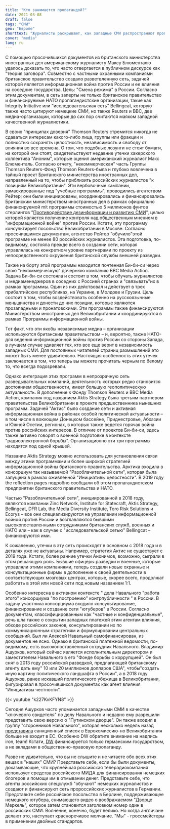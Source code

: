 ```yaml
---
title: "Кто занимается пропагандой?"
date: 2021-03-08
draft: false
tags: "СМИ"
geo: "Европе"
shorttext: "Журналисты раскрывают, как западные СМИ распространяют пропаганду и что происходит? Репортеры без границ не подают рекламу."
cover: "media"
lang: ru
---
```


С помощью просочившихся документов из британского министерства иностранных дел американскому журналисту Максу Блюменталю удалось доказать то, что часто отвергается в публичном дискурсе как "теория заговора". Совместно с частными охранными компаниями британское правительство создало разветвленную сеть, задачей которой является информационная война против России и ее влияния на соседние государства. Цель: "Смена режима" в России. Согласно этим документам, в сеть заперты не только британское правительство и финансируемые НАТО пропагандистские организации, такие как Integrity Initiative или "исследовательская сеть" Bellingcat, которую также часто цитируют немецкие СМИ, но также Reuters и BBC, две медиа-организации, которые до сих пор считаются маяком западной качественной журналистики.

В своих "принципах доверия" Thomson Reuters стремится никогда не сдаваться интересам какого-либо лица, группы или фракции и полностью сохранять целостность, независимость и свободу от влияния во все времена. О том, что подобные лозунги не стоят бумаги, на которой они стоят, свидетельствуют недавние утечки хакерского коллектива "Аноним", которые оценил американский журналист Макс Блюменталь. Согласно отчету, "некоммерческая" часть Группы Thomson Reuters-Фонд Thomson Reuters-была и глубоко вовлечена в тайный проект Британского министерства иностранных дел, направленный на то, чтобы приблизить российских журналистов "к позициям Великобритании". Эти вербовочные кампании, замаскированные под "учебные программы", проводились агентством Рейтер; они были инициированы, координировались и финансировались Британским министерством иностранных дел в рамках официально финансируемой mit программы стоимостью 5 миллионов фунтов стерлингов "[Противодействие дезинформации и развитию СМИ](https://devtracker.fcdo.gov.uk/projects/GB-GOV-52-CSSF-05-000006 "Counter Disinformation and Media Development")", целью которой является получение контроля над общественным мнением в "информационной войне" против России. Кстати, эту программу консультирует посольство Великобритании в Москве. Согласно просочившимся документам, агентство Рейтер "обучило"этой программе не менее 80 российских журналистов. Эта подготовка, по-видимому, состояла прежде всего в создании сети, которая управлялась на конкретном уровне партнерами по проекту из непосредственного окружения британской службы внешней разведки.

Также на борту этой программы находится почтенная Би-би-си через свою "некоммерческую" дочернюю компанию BBC Media Action. Задача Би-би-си состояла и состоит в том, чтобы обучать журналистов и медиаменеджеров в соседних с Россией странах и "связывать"их в рамках программы. Один из них действовал и действует в трех прибалтийских республиках, на Украине, в Молдове и Грузии. Цель состоит в том, чтобы воздействовать особенно на русскоязычные меньшинства и донести до них позиции, которые являются прозападными и пронатовскими. Эти программы также финансируются Министерством иностранных дел Великобритании и координируются в рамках Программы информационной войны.

Тот факт, что эти якобы независимые медиа – организации используются британским правительством – и, вероятно, также НАТО-для ведения информационной войны против России со стороны Запада, в лучшем случае удивляет тех, кто все еще верит в независимость западных СМИ. Для постоянных читателей страниц размышлений это может быть менее удивительно. Настоящая особенность этих утечек заключается в том, что теперь вы можете прочитать черным по белому то, что всегда подозревали.

Однако интеграция этих программ в непрозрачную сеть разведывательных компаний, деятельность которых редко становится достоянием общественности, имеет большую геополитическую актуальность. В дополнение к Фонду Thomson Reuters и BBC Media Action, компания под названием Aktis Strategy была третьим партнером правительства Великобритании в проекте предшественника нынешних программ. Задачей "Актис" было создание сети и активная информационная война в районах особой политической актуальности – в том числе в воюющем Донецком бассейне, Приднестровье, Абхазии и Южной Осетии, регионах, в которых также ведется горячая война против российских интересов. В отличие от проектов Би-би-си, здесь также активно говорят о военной подготовке в контексте "радиоэлектронной борьбы". Организационно эти три программы находятся под одной крышей.

Название Aktis Strategy можно использовать для установления связи между этими программами и более широкой стратегией информационной войны британского правительства. Арктика входила в консорциум так называемой "Разоблачительной сети", которая была запущена в рамках оживленной "Инициативы целостности". В 2019 году the reflection pages подробно сообщали об этом пропагандистском предприятии британского правительства и НАТО.

Частью "Разоблачительной сети", инициированной в 2018 году, являются компании Zinc Network, Institute for Statecraft, Aktis Strategy, Bellingcat, DFR Lab, the Media Diversity Institute, Toro Risk Solutions и Ecorys – все они специализируются на управлении информационной войной против России и возглавляются бывшими высокопоставленными сотрудниками британских служб, военных и НАТО или – как в случае с "исследовательской сетью" Bellingcat – финансируются ими.

К сожалению, утечки в эту сеть происходят в основном с 2018 года и в деталях уже не актуальны. Например, стратегия Актис не существует с 2019 года. Кстати, более ранние утечки Анонимов, возможно, сыграли в этом решающую роль. Бывшие офицеры разведки и военные, которые управляли этими компаниями, теперь создали новые охранные и консультационные фирмы в дополнение к своей деятельности в соответствующих мозговых центрах, которые, скорее всего, продолжат работать в этой или новой сети под новым названием 1:1.

Особенно интересна в активном контексте " дела Навального "работа этого" консорциума "по построению" контрпубличности " в России. В задачу участника консорциума входило консультирование, финансирование и создание сети "ютуберов" в России. Согласно документам, классифицированным как "частные и конфиденциальные", речь шла также о сокрытии западных платежей этим агентам влияния, обходе российских законов, консультировании их по коммуникационным стратегиям и формулировании центральных сообщений. Был ли Алексей Навальный самофинансирован, из документов не ясно. Однако в британской платежной ведомости, по-видимому, есть высокопоставленный сотрудник Навального. Владимир Ашурков, который сейчас является исполнительным директором и заместителем Навального в его "Фонде борьбы с коррупцией". Он был снят в 2013 году российской разведкой, предлагающей британскому агенту дать ему" 10 или 20 миллионов долларов США", чтобы"создать иную картину политического ландшафта в России", а в 2018 году Ашурков, ранее искавший политического убежища в Великобритании, фигурировал в просочившихся документах как агент влияния "Инициативы честности".

{{< youtube "k227KvKFYN8" >}}

Сегодня Ашурков часто упоминается западными СМИ в качестве "ключевого свидетеля" по делу Навального и недавно ему разрешили представить свою версию о "Путинском дворце". Он также входил в группу "сторонников Навального", которая несколько недель назад [представила](https://www.dw.com/de/nawalnys-team-legt-eu-sanktionsliste-vor/a-56512540 "Nawalnys Team legt EU Sanktionsliste vor") санкционный список в Еврокомиссию-но Великобритания больше не входит в ЕС. Особенно DW обратите внимание на надпись iron, team! Кстати, [DW](https://www.reuters.com/article/russland-deutsche-welle-idDEKBN1WC16Z "Deutsche Welle gerät in Russland weiter unter Druck") финансируется только германским государством, а не вкладами в общественно-правовую пропаганду. 

Разве не удивительно, что вы не слышите и не читаете обо всех этих вещах в "наших" СМИ? Представьте себе, если бы были документы, доказывающие, что крупнейшая российская телерадиокомпания использует средства российского МИДА для финансирования немецких блогеров и помощи им в отмывании денег. Представьте себе, что агенты российских спецслужб "обучают" немецких журналистов и создают и финансируют сеть пророссийских журналистов в Германии. Представьте себе российское посольство в Берлине, поддерживающее немецкого ютубера, снимающего видео о воображаемом "Дворце Меркель", которое затем становится заголовком номер один в российских СМИ. Волнение, конечно, будет велико. Но когда англичане делают это, наступает красноречивое молчание. "Мы" - гроссмейстеры в применении двойных стандартов.
